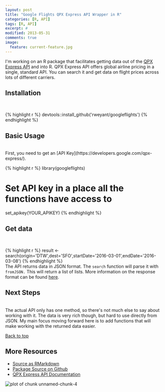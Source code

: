 ```yaml
---
layout: post
title: "Google Flights QPX Express API Wrapper in R"
categories: [R, API]
tags: [R, API]
excerpt: #
modified: 2013-05-31
comments: true
image:
  feature: current-feature.jpg
---
```


I'm working on an R package that facilitates getting data out of the [QPX Express API](https://developers.google.com/qpx-express/) and into R.  QPX Express API offers global airline pricing in a single, standard API.  You can search it and get data on flight prices across lots of different carriers.

## Installation

<br>

{% highlight r %}
devtools::install_github('rweyant/googleflights')
{% endhighlight %}

## Basic Usage
<br>
First, you need to get an [API Key](https://developers.google.com/qpx-express/).

{% highlight r %}
library(googleflights)

# Set API key in a place all the functions have access to
set_apikey(YOUR_APIKEY)
{% endhighlight %}
<br>
## Get data
<br>

{% highlight r %}
result <- search(origin='DTW',dest='SFO',startDate='2016-03-01',endDate='2016-03-08')
{% endhighlight %}
<br>
The API returns data in JSON format.  The `search` function will parse it with `fromJSON.` This will return a list of lists.  More information on the response format can be found [here](https://developers.google.com/qpx-express/v1/trips/search#response).

## Next Steps
<br>
The actual API only has one method, so there's not much else to say about working with it.  The data is very rich though, but hard to use directly from JSON.  My main focus moving forward here is to add functions that will make working with the returned data easier.

<a href="#top">Back to top</a>

## More Resources
- [Source as RMarkdown](https://github.com/rweyant/bertplot/)
- [Package Source on Github](https://github.com/rweyant/googleflights)
- [QPX Express API Documentation](https://developers.google.com/qpx-express/v1/)


<img src="figure/unnamed-chunk-4-1.png" title="plot of chunk unnamed-chunk-4" alt="plot of chunk unnamed-chunk-4" style="display: block; margin: auto;" />

